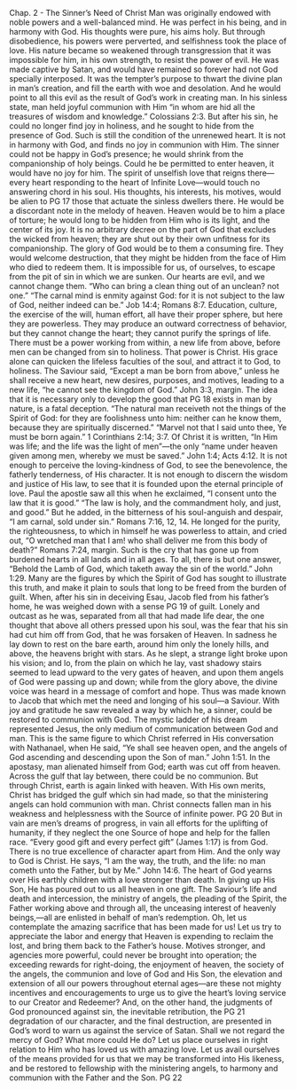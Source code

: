 Chap. 2 - The Sinner’s Need of
Christ
Man was originally endowed with noble powers and a
well-balanced mind. He was perfect in his being, and in harmony
with God. His thoughts were pure, his aims holy. But through
disobedience, his powers were perverted, and selfishness took the
place of love. His nature became so weakened through transgression
that it was impossible for him, in his own strength, to resist the power
of evil. He was made captive by Satan, and would have remained
so forever had not God specially interposed. It was the tempter’s
purpose to thwart the divine plan in man’s creation, and fill the earth
with woe and desolation. And he would point to all this evil as the
result of God’s work in creating man.
In his sinless state, man held joyful communion with Him
“in whom are hid all the treasures of wisdom and knowledge.”
Colossians 2:3. But after his sin, he could no longer find joy in
holiness, and he sought to hide from the presence of God. Such
is still the condition of the unrenewed heart. It is not in harmony
with God, and finds no joy in communion with Him. The sinner
could not be happy in God’s presence; he would shrink from the
companionship of holy beings. Could he be permitted to enter
heaven, it would have no joy for him. The spirit of unselfish love
that reigns there—every heart responding to the heart of Infinite
Love—would touch no answering chord in his soul. His thoughts,
his interests, his motives, would be alien to
PG 17
those that actuate the sinless dwellers there. He would be a
discordant note in the melody of heaven. Heaven would be to him
a place of torture; he would long to be hidden from Him who is its
light, and the center of its joy. It is no arbitrary decree on the part of
God that excludes the wicked from heaven; they are shut out by their
own unfitness for its companionship. The glory of God would be to
them a consuming fire. They would welcome destruction, that they
might be hidden from the face of Him who died to redeem them.
It is impossible for us, of ourselves, to escape from the pit of
sin in which we are sunken. Our hearts are evil, and we cannot
change them. “Who can bring a clean thing out of an unclean? not
one.” “The carnal mind is enmity against God: for it is not subject
to the law of God, neither indeed can be.” Job 14:4; Romans 8:7.
Education, culture, the exercise of the will, human effort, all have
their proper sphere, but here they are powerless. They may produce
an outward correctness of behavior, but they cannot change the heart;
they cannot purify the springs of life. There must be a power working
from within, a new life from above, before men can be changed from
sin to holiness. That power is Christ. His grace alone can quicken
the lifeless faculties of the soul, and attract it to God, to holiness.
The Saviour said, “Except a man be born from above,” unless he
shall receive a new heart, new desires, purposes, and motives, leading
to a new life, “he cannot see the kingdom of God.” John 3:3, margin.
The idea that it is necessary only to develop the good that
PG 18
exists in man by nature, is a fatal deception. “The natural man
receiveth not the things of the Spirit of God: for they are foolishness
unto him: neither can he know them, because they are spiritually
discerned.” “Marvel not that I said unto thee, Ye must be born again.”
1 Corinthians 2:14; 3:7. Of Christ it is written, “In Him was life; and
the life was the light of men”—the only “name under heaven given
among men, whereby we must be saved.” John 1:4; Acts 4:12.
It is not enough to perceive the loving-kindness of God, to see
the benevolence, the fatherly tenderness, of His character. It is not
enough to discern the wisdom and justice of His law, to see that it
is founded upon the eternal principle of love. Paul the apostle saw
all this when he exclaimed, “I consent unto the law that it is good.”
“The law is holy, and the commandment holy, and just, and good.”
But he added, in the bitterness of his soul-anguish and despair, “I
am carnal, sold under sin.” Romans 7:16, 12, 14. He longed for the
purity, the righteousness, to which in himself he was powerless to
attain, and cried out, “O wretched man that I am! who shall deliver
me from this body of death?” Romans 7:24, margin. Such is the cry
that has gone up from burdened hearts in all lands and in all ages. To
all, there is but one answer, “Behold the Lamb of God, which taketh
away the sin of the world.” John 1:29.
Many are the figures by which the Spirit of God has sought to
illustrate this truth, and make it plain to souls that long to be freed
from the burden of guilt. When, after his sin in deceiving Esau, Jacob
fled from his father’s home, he was weighed down with a sense
PG 19
of guilt. Lonely and outcast as he was, separated from all that had
made life dear, the one thought that above all others pressed upon
his soul, was the fear that his sin had cut him off from God, that he
was forsaken of Heaven. In sadness he lay down to rest on the bare
earth, around him only the lonely hills, and above, the heavens bright
with stars. As he slept, a strange light broke upon his vision; and lo,
from the plain on which he lay, vast shadowy stairs seemed to lead
upward to the very gates of heaven, and upon them angels of God
were passing up and down; while from the glory above, the divine
voice was heard in a message of comfort and hope. Thus was made
known to Jacob that which met the need and longing of his soul—a
Saviour. With joy and gratitude he saw revealed a way by which he, a
sinner, could be restored to communion with God. The mystic ladder
of his dream represented Jesus, the only medium of communication
between God and man.
This is the same figure to which Christ referred in His
conversation with Nathanael, when He said, “Ye shall see heaven
open, and the angels of God ascending and descending upon the
Son of man.” John 1:51. In the apostasy, man alienated himself
from God; earth was cut off from heaven. Across the gulf that lay
between, there could be no communion. But through Christ, earth is
again linked with heaven. With His own merits, Christ has bridged
the gulf which sin had made, so that the ministering angels can hold
communion with man. Christ connects fallen man in his weakness
and helplessness with the Source of infinite power.
PG 20
But in vain are men’s dreams of progress, in vain all efforts for
the uplifting of humanity, if they neglect the one Source of hope and
help for the fallen race. “Every good gift and every perfect gift”
(James 1:17) is from God. There is no true excellence of character
apart from Him. And the only way to God is Christ. He says, “I am
the way, the truth, and the life: no man cometh unto the Father, but
by Me.” John 14:6.
The heart of God yearns over His earthly children with a love
stronger than death. In giving up His Son, He has poured out
to us all heaven in one gift. The Saviour’s life and death and
intercession, the ministry of angels, the pleading of the Spirit, the
Father working above and through all, the unceasing interest of
heavenly beings,—all are enlisted in behalf of man’s redemption.
Oh, let us contemplate the amazing sacrifice that has been made
for us! Let us try to appreciate the labor and energy that Heaven is
expending to reclaim the lost, and bring them back to the Father’s
house. Motives stronger, and agencies more powerful, could never
be brought into operation; the exceeding rewards for right-doing,
the enjoyment of heaven, the society of the angels, the communion
and love of God and His Son, the elevation and extension of all our
powers throughout eternal ages—are these not mighty incentives and
encouragements to urge us to give the heart’s loving service to our
Creator and Redeemer?
And, on the other hand, the judgments of God pronounced
against sin, the inevitable retribution, the
PG 21
degradation of our character, and the final destruction, are presented
in God’s word to warn us against the service of Satan.
Shall we not regard the mercy of God? What more could He
do? Let us place ourselves in right relation to Him who has loved us
with amazing love. Let us avail ourselves of the means provided for
us that we may be transformed into His likeness, and be restored to
fellowship with the ministering angels, to harmony and communion
with the Father and the Son.
PG 22
